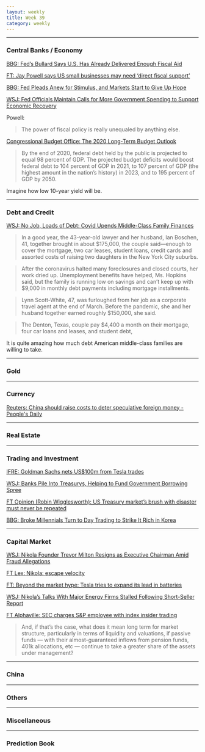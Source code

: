 ```yaml
---
layout: weekly
title: Week 39
category: weekly
---
```


---
### Central Banks / Economy

[BBG: Fed’s Bullard Says U.S. Has Already Delivered Enough Fiscal Aid](
https://www.bloomberg.com/news/articles/2020-09-21/fed-s-bullard-says-u-s-has-already-delivered-enough-fiscal-aid)

[FT: Jay Powell says US small businesses may need ‘direct fiscal support’](
https://www.ft.com/content/23febf2a-57af-4a1c-854a-9f9b34afae39)

[BBG: Fed Pleads Anew for Stimulus, and Markets Start to Give Up Hope](
https://www.bloomberg.com/news/articles/2020-09-23/fed-officials-warn-of-economic-risks-in-new-plea-for-fiscal-help)

[WSJ: Fed Officials Maintain Calls for More Government Spending to Support Economic Recovery](
https://www.wsj.com/articles/fed-officials-emphasize-need-for-additional-relief-to-ensure-robust-recovery-11600872897)

Powell:

> The power of fiscal policy is really unequaled by anything else.

[Congressional Budget Office: The 2020 Long-Term Budget Outlook](
https://www.cbo.gov/publication/56598)

> By the end of 2020, federal debt held by the public is projected to equal 98
> percent of GDP. The projected budget deficits would boost federal debt to 104
> percent of GDP in 2021, to 107 percent of GDP (the highest amount in the
> nation’s history) in 2023, and to 195 percent of GDP by 2050.

Imagine how low 10-year yield will be.


---
### Debt and Credit

[WSJ: No Job, Loads of Debt: Covid Upends Middle-Class Family Finances](
https://www.wsj.com/articles/covid-unemployment-debt-middle-class-family-finances-11600122791)

> In a good year, the 43-year-old lawyer and her husband, Ian Boschen, 41,
> together brought in about $175,000, the couple said—enough to cover the
> mortgage, two car leases, student loans, credit cards and assorted costs of
> raising two daughters in the New York City suburbs.

> After the coronavirus halted many foreclosures and closed courts, her work
> dried up. Unemployment benefits have helped, Ms. Hopkins said, but the family
> is running low on savings and can’t keep up with $9,000 in monthly debt
> payments including mortgage installments. 

> Lynn Scott-White, 47, was furloughed from her job as a corporate travel agent
> at the end of March. Before the pandemic, she and her husband together earned
> roughly $150,000, she said.

> The Denton, Texas, couple pay $4,400 a month on their mortgage, four car loans
> and leases, and student debt, 

It is quite amazing how much debt American middle-class families are willing to take.

---
### Gold

---
### Currency

[Reuters: China should raise costs to deter speculative foreign money - People's Daily](
https://www.reuters.com/article/us-china-flow-speculation-idUSKCN26D14H)

---
### Real Estate

---
### Trading and Investment

[IFRE: Goldman Sachs nets US$100m from Tesla trades](
https://www.ifre.com/story/2540370/goldman-sachs-nets-us100m-from-tesla-trades-l8n2ge4uy)

[WSJ: Banks Pile Into Treasurys, Helping to Fund Government Borrowing Spree](
https://www.wsj.com/articles/banks-pile-into-treasurys-helping-to-fund-government-borrowing-spree-11600603200?mod=hp_lead_pos7)

[FT Opinion (Robin Wigglesworth): US Treasury market’s brush with disaster must never be repeated](
https://www.ft.com/content/be700784-19c9-4883-886f-02a11126f756)

[BBG: Broke Millennials Turn to Day Trading to Strike It Rich in Korea](
https://www.bloomberg.com/news/articles/2020-09-21/broke-millennials-turn-to-day-trading-to-strike-it-rich-in-korea)

---
### Capital Market

[WSJ: Nikola Founder Trevor Milton Resigns as Executive Chairman Amid Fraud Allegations](
https://www.wsj.com/articles/nikola-chairman-steps-down-as-company-faces-probe-11600672351?mod=hp_lead_pos6)

[FT Lex: Nikola: escape velocity](
https://www.ft.com/content/e19f7eb7-7eb7-40c4-a313-7612efe32a00)

[FT: Beyond the market hype: Tesla tries to expand its lead in batteries](
https://www.ft.com/content/2e5731a1-c7ac-4f3e-ba0a-d9bae5b7fa67)

[WSJ: Nikola’s Talks With Major Energy Firms Stalled Following Short-Seller Report](
https://www.wsj.com/articles/nikolas-talks-with-major-energy-firms-stalled-following-short-seller-report-11600872115)

[FT Alphaville: SEC charges S&P employee with index insider trading](
https://ftalphaville.ft.com/2020/09/22/1600767426000/SEC-charges-S-P-employee-with-index-insider-trading/)

> And, if that’s the case, what does it mean long term for market structure,
> particularly in terms of liquidity and valuations, if passive funds — with
> their almost-guaranteed inflows from pension funds, 401k allocations, etc —
> continue to take a greater share of the assets under management?

---
### China

---
### Others

---
### Miscellaneous

---
### Prediction Book
